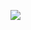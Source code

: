 <a href="https://www.nuget.org/packages/cmyers.MongoDbRepository/"><img src="https://badgen.net/nuget/v/cmyers.MongoDbRepository/" /></a>

